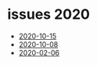 # issues 2020

- [2020-10-15](2020-10-15.md)
- [2020-10-08](2020-10-08.md)
- [2020-02-06](2020-02-06.md)
